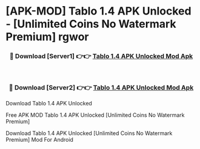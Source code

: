 # [APK-MOD] Tablo 1.4 APK Unlocked - [Unlimited Coins No Watermark Premium] rgwor



<div align="center">
<h3>🔴 Download [Server1] 👉👉 <a href="https://momento.my/?title=Tablo_1.4_APK_Unlocked">Tablo 1.4 APK Unlocked Mod Apk</a></h3><br>

<h3>🔴 Download [Server2] 👉👉 <a href="https://momento.my/?title=Tablo_1.4_APK_Unlocked">Tablo 1.4 APK Unlocked Mod Apk</a></h3>
</div>



Download Tablo 1.4 APK Unlocked 

Free APK MOD Tablo 1.4 APK Unlocked [Unlimited Coins No Watermark Premium]

Download Tablo 1.4 APK Unlocked [Unlimited Coins No Watermark Premium] Mod For Android
